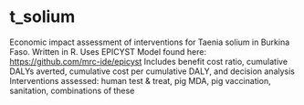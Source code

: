 # t_solium
Economic impact assessment of interventions for Taenia solium in Burkina Faso.
Written in R. Uses EPICYST Model found here: https://github.com/mrc-ide/epicyst
Includes benefit cost ratio, cumulative DALYs averted, cumulative cost per cumulative DALY, and decision analysis
Interventions assessed: human test & treat, pig MDA, pig vaccination, sanitation, combinations of these

